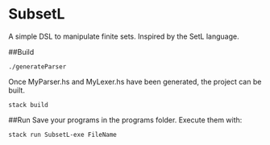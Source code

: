 # SubsetL
A simple DSL to manipulate finite sets. Inspired by the SetL language.

##Build
```
./generateParser
```
Once MyParser.hs and MyLexer.hs have been generated, the project can be built.
```
stack build
```

##Run
Save your programs in the programs folder. Execute them with:
```
stack run SubsetL-exe FileName
```
